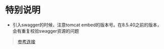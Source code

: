 # 特别说明
* 引入swagger的时候，注意tomcat embed的版本号。在8.5.40之前的版本，会有重复校验swagger资源的问题
> [参考连接](https://mp.weixin.qq.com/s/Hm3-osW4EIrGAf3-j6z51w)